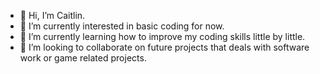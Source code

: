 - 👋 Hi, I’m Caitlin.
- 👀 I’m currently interested in basic coding for now.
- 🌱 I’m currently learning how to improve my coding skills little by little.
- 💞️ I’m looking to collaborate on future projects that deals with software work or game related projects.

<!---
cait-vsp/cait-vsp is a ✨ special ✨ repository because its `README.md` (this file) appears on your GitHub profile.
You can click the Preview link to take a look at your changes.
--->
